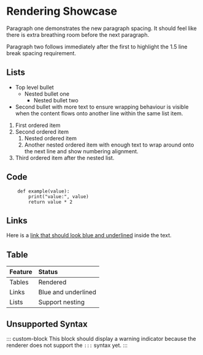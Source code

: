 # Rendering Showcase

Paragraph one demonstrates the new paragraph spacing. It should feel like there is extra breathing room before the next paragraph.

Paragraph two follows immediately after the first to highlight the 1.5 line break spacing requirement.

## Lists

- Top level bullet
  - Nested bullet one
    - Nested bullet two
- Second bullet with more text to ensure wrapping behaviour is visible when the content flows onto another line within the same list item.

1. First ordered item
2. Second ordered item
   1. Nested ordered item
   2. Another nested ordered item with enough text to wrap around onto the next line and show numbering alignment.
3. Third ordered item after the nested list.

## Code

```
    def example(value):
        print("value:", value)
        return value * 2
```

## Links

Here is a [link that should look blue and underlined](https://example.com) inside the text.

## Table

| Feature | Status |
| :------ | :----- |
| Tables  | Rendered |
| Links   | Blue and underlined |
| Lists   | Support nesting |

## Unsupported Syntax

::: custom-block
This block should display a warning indicator because the renderer does not support the `:::` syntax yet.
:::
